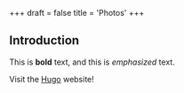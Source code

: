 +++
draft = false
title = 'Photos'
+++

## Introduction

This is **bold** text, and this is *emphasized* text.

Visit the [Hugo](https://gohugo.io) website!